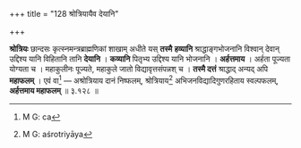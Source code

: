 +++
title = "128 श्रोत्रियायैव देयानि"

+++


**श्रोत्रियः** छान्दसः कृत्स्नमन्त्रब्राह्मणिकां शाखाम् अधीते यस् **तस्मै** **हव्यानि** श्राद्धाङ्गभोजनानि विश्वान् देवान् उद्दिश्य यानि विहितानि तानि **देयानि** । **कव्यानि** पितृभ्य उद्दिश्य यानि भोजनानि । **अर्हत्तमाय** । अर्हता पूज्यता योग्यता च । महाकुलीनः पूज्यते, महाकुले जातो विद्यावृत्तसंपन्नश् च । **तस्मै दत्तं** श्राद्धाद् अन्यद् अपि **महाफलम्** । एवं वा[^२२५] — अश्रोत्रियाय दानं निष्फलम्, श्रोत्रियाय[^२२६] अभिजनविद्यादिगुणरहिताय स्वल्पफलम्, **अर्हत्तमाय महाफलम्** ॥ ३.१२८ ॥


[^२२६]:
     M G: aśrotriyāya


[^२२५]:
     M G: ca